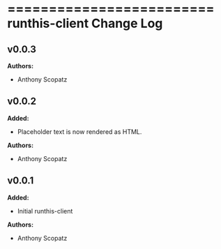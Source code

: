 =========================
runthis-client Change Log
=========================




<!-- current developments -->

## v0.0.3
**Authors:**

* Anthony Scopatz



## v0.0.2
**Added:**

* Placeholder text is now rendered as HTML.

**Authors:**

* Anthony Scopatz



## v0.0.1
**Added:**

* Initial runthis-client

**Authors:**

* Anthony Scopatz


